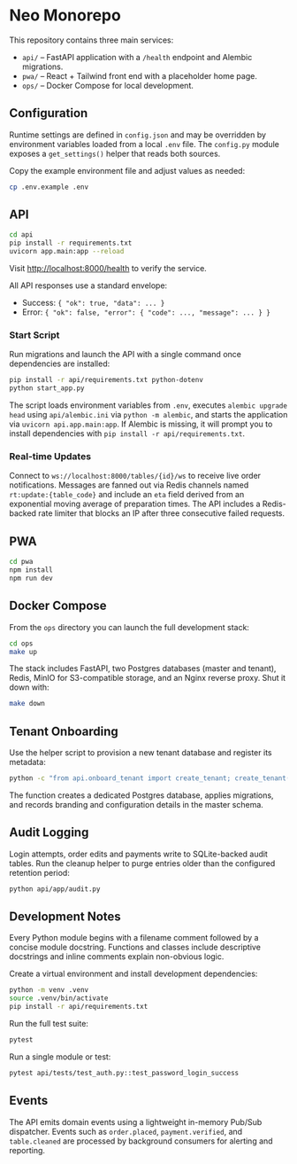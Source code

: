 # Neo Monorepo

This repository contains three main services:

- `api/` – FastAPI application with a `/health` endpoint and Alembic migrations.
- `pwa/` – React + Tailwind front end with a placeholder home page.
- `ops/` – Docker Compose for local development.

## Configuration

Runtime settings are defined in `config.json` and may be overridden by environment variables loaded from a local `.env` file. The `config.py` module exposes a `get_settings()` helper that reads both sources.

Copy the example environment file and adjust values as needed:

```bash
cp .env.example .env
```

## API

```bash
cd api
pip install -r requirements.txt
uvicorn app.main:app --reload
```

Visit <http://localhost:8000/health> to verify the service.

All API responses use a standard envelope:

- Success: `{ "ok": true, "data": ... }`
- Error: `{ "ok": false, "error": { "code": ..., "message": ... } }`

### Start Script

Run migrations and launch the API with a single command once dependencies are installed:

```bash
pip install -r api/requirements.txt python-dotenv
python start_app.py
```

The script loads environment variables from `.env`, executes `alembic upgrade head` using `api/alembic.ini` via `python -m alembic`, and starts the application via `uvicorn api.app.main:app`. If Alembic is missing, it will prompt you to install dependencies with `pip install -r api/requirements.txt`.

### Real-time Updates

Connect to `ws://localhost:8000/tables/{id}/ws` to receive live order
notifications. Messages are fanned out via Redis channels named
`rt:update:{table_code}` and include an `eta` field derived from an
exponential moving average of preparation times.
The API includes a Redis-backed rate limiter that blocks an IP after three consecutive failed requests.


## PWA

```bash
cd pwa
npm install
npm run dev
```

## Docker Compose

From the `ops` directory you can launch the full development stack:

```bash
cd ops
make up
```

The stack includes FastAPI, two Postgres databases (master and tenant), Redis, MinIO for S3-compatible storage, and an Nginx reverse proxy. Shut it down with:

```bash
make down
```

## Tenant Onboarding

Use the helper script to provision a new tenant database and register its
metadata:

```bash
python -c "from api.onboard_tenant import create_tenant; create_tenant('demo', 'demo.local')"
```

The function creates a dedicated Postgres database, applies migrations, and
records branding and configuration details in the master schema.

## Audit Logging

Login attempts, order edits and payments write to SQLite-backed audit tables.
Run the cleanup helper to purge entries older than the configured retention
period:

```bash
python api/app/audit.py
```

## Development Notes

Every Python module begins with a filename comment followed by a concise module
docstring. Functions and classes include descriptive docstrings and inline
comments explain non-obvious logic.

Create a virtual environment and install development dependencies:

```bash
python -m venv .venv
source .venv/bin/activate
pip install -r api/requirements.txt
```

Run the full test suite:

```bash
pytest
```

Run a single module or test:

```bash
pytest api/tests/test_auth.py::test_password_login_success
```

## Events

The API emits domain events using a lightweight in-memory Pub/Sub dispatcher. Events
such as `order.placed`, `payment.verified`, and `table.cleaned` are processed by
background consumers for alerting and reporting.
